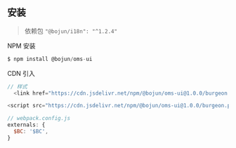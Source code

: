 ## 安装

> 依赖包 `"@bojun/i18n": "^1.2.4"`

<div className="subheading">NPM 安装</div>

```js
$ npm install @bojun/oms-ui
```

<div className="subheading">CDN 引入</div>

```js
// 样式
  <link href="https://cdn.jsdelivr.net/npm/@bojun/oms-ui@1.0.0/burgeon.publish/businessComponents.min.css" rel="stylesheet">
```

```js
<script src="https://cdn.jsdelivr.net/npm/@bojun/oms-ui@1.0.0/burgeon.publish/businessComponents.min.js"></script>
```

```js
// webpack.config.js
externals: {
  $BC: '$BC',
}
```
